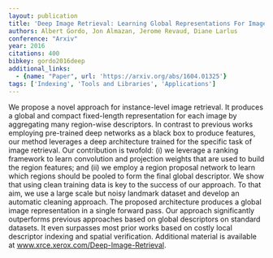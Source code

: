 ```yaml
---
layout: publication
title: 'Deep Image Retrieval: Learning Global Representations For Image Search'
authors: Albert Gordo, Jon Almazan, Jerome Revaud, Diane Larlus
conference: "Arxiv"
year: 2016
citations: 400
bibkey: gordo2016deep
additional_links:
  - {name: "Paper", url: 'https://arxiv.org/abs/1604.01325'}
tags: ['Indexing', 'Tools and Libraries', 'Applications']
---
```

We propose a novel approach for instance-level image retrieval. It produces a
global and compact fixed-length representation for each image by aggregating
many region-wise descriptors. In contrast to previous works employing
pre-trained deep networks as a black box to produce features, our method
leverages a deep architecture trained for the specific task of image retrieval.
Our contribution is twofold: (i) we leverage a ranking framework to learn
convolution and projection weights that are used to build the region features;
and (ii) we employ a region proposal network to learn which regions should be
pooled to form the final global descriptor. We show that using clean training
data is key to the success of our approach. To that aim, we use a large scale
but noisy landmark dataset and develop an automatic cleaning approach. The
proposed architecture produces a global image representation in a single
forward pass. Our approach significantly outperforms previous approaches based
on global descriptors on standard datasets. It even surpasses most prior works
based on costly local descriptor indexing and spatial verification. Additional
material is available at www.xrce.xerox.com/Deep-Image-Retrieval.
